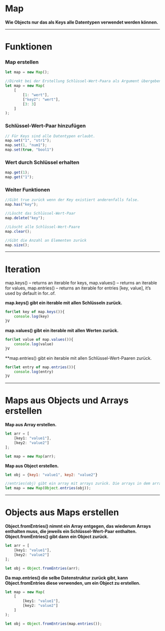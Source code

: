 # Map
**Wie Objects nur das als Keys alle Datentypen verwendet werden können.**

---

# Funktionen
### Map erstellen
```javascript
let map = new Map();

//Direkt bei der Erstellung Schlüssel-Wert-Paara als Argument übergeben
let map = new Map(
	[
		[1: "wert"],
		["key2": "wert"],
		[3: 3]
	]
);
```

### Schlüssel-Wert-Paar hinzufügen
```javascript
// Für Keys sind alle Datentypen erlaubt.
map.set("1", "str1");
map.set(1, "num1");
map.set(true, "bool1")
```

### Wert durch Schlüssel erhalten
```javascript
map.get(1);
map.get("1");
```

### Weiter Funktionen
```javascript
//Gibt true zurück wenn der Key existiert anderenfalls false.
map.has("key"); 

//Löscht das Schlüssel-Wert-Paar
map.delete("key");

//Löscht alle Schlüssel-Wert-Paare
map.clear();

//Gibt die Anzahl an Elementen zurück
map.size();
```

---

# Iteration
map.keys() – returns an iterable for keys,
map.values() – returns an iterable for values,
map.entries() – returns an iterable for entries [key, value], it’s used by default in for..of.

**map.keys() gibt ein iterable mit allen Schlüsseln zurück.**

```javascript
for(let key of map.keys()){
	console.log(key)
}V
```

**map.values() gibt ein iterable mit allen Werten zurück.**

```javascript
for(let value of map.values()){
	console.log(value)
}V
```

**map.entries() gibt ein iterable mit allen Schlüssel-Wert-Paaren zurück.

```javascript
for(let entry of map.entries()){
	console.log(entry)
}V
```

---

# Maps aus Objects und Arrays erstellen

**Map aus Array erstellen.**

```javascript
let arr = [
	[key1: "value1"], 
	[key2: "value2"]
];

let map = new Map(arr);
```

**Map aus Object erstellen.**

```javascript
let obj = {key1: "value1", key2: "value2"}

//entries(obj) gibt ein array mit arrays zurück. Die arrays in dem array enthalten jeweils ein Schlüssel-Wert-Paar.
let map = new Map(Object.entries(obj));
```

---

# Objects aus Maps erstellen

**Object.fromEntries() nimmt ein Array entgegen, das wiederum Arrays enthalten muss, die jeweils ein Schlüssel-Wert-Paar enthalten. Object.fromEntries() gibt dann ein Object zurück.**

```javascript
let arr = [
	[key1: "value1"], 
	[key2: "value2"]
];

let obj = Object.fromEntries(arr);
```

**Da map.entries() die selbe Datenstruktur zurück gibt, kann Object.fromEntries diese verwenden, um ein Object zu erstellen.**

```javascript
let map = new Map(
	[
		[key1: "value1"], 
		[key2: "value2"]
	]
);

let obj = Object.fromEntries(map.entries());
```